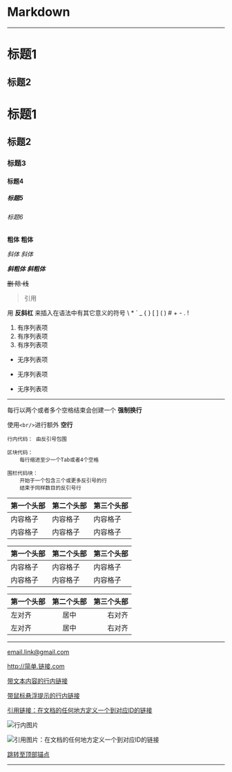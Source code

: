 <a id="top"></a>
# Markdown



---



标题1
=====

标题2
-----

# 标题1
## 标题2
### 标题3
#### 标题4
##### 标题5
###### 标题6



**粗体**  __粗体__

*斜体*  _斜体_

***斜粗体***  ___斜粗体___

~~删 除 线~~

> 引用

用 **反斜杠** 来插入在语法中有其它意义的符号
\\ \* \` \_ \{ \} \[ \] \( \) \# \+ \- \. \!



1. 有序列表项
2. 有序列表项
3. 有序列表项

* 无序列表项
- 无序列表项
+ 无序列表项



***



每行以两个或者多个空格结束会创建一个 **强制换行**  

使用`<br/>`进行额外 **空行**



`
行内代码：
由反引号包围
`

	区块代码：
		每行缩进至少一个Tab或者4个空格

```
围栏代码块：
	开始于一个包含三个或更多反引号的行
	结束于同样数目的反引号行
```



第一个头部 | 第二个头部 | 第三个头部
--------|---------|-------
内容格子 | 内容格子 | 内容格子
内容格子 | 内容格子 | 内容格子

|第一个头部 | 第二个头部 | 第三个头部|
|---------|-----------|---------|
|内容格子  | 内容格子   | 内容格子 |
|内容格子  | 内容格子   | 内容格子 |

第一个头部 | 第二个头部 | 第三个头部
:--------|:---------:|-------:
左对齐 | 居中 | 右对齐
左对齐 | 居中 | 右对齐



- - -



<email.link@gmail.com>  

<http://简单.链接.com>  

[带文本内容的行内链接](http://www.google.com)  

[带鼠标悬浮提示的行内链接](http://www.google.com "Google")

[引用链接：在文档的任何地方定义一个到对应ID的链接][link-id]

![行内图片](https://help.github.com/assets/images/site/favicon.ico "Github")

![引用图片：在文档的任何地方定义一个到对应ID的链接][image-id]

[跳转至顶部锚点](#top "顶部")



[link-id]: http://www.google.com "Google"
[image-id]: https://help.github.com/assets/images/site/favicon.ico "Github"



---
